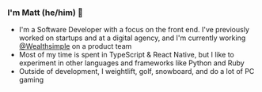 ### I'm Matt (he/him) 👋

- I'm a Software Developer with a focus on the front end. I've previously worked on startups and at a digital agency, and I'm currently working [@Wealthsimple](https://www.wealthsimple.com/en-ca/) on a product team
- Most of my time is spent in TypeScript & React Native, but I like to experiment in other languages and frameworks like Python and Ruby
- Outside of development, I weightlift, golf, snowboard, and do a lot of PC gaming
